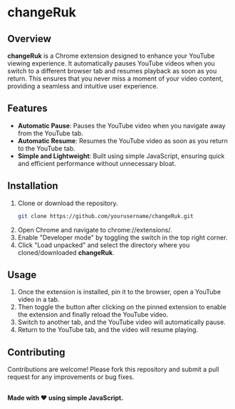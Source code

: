 # changeRuk

## Overview

**changeRuk** is a Chrome extension designed to enhance your YouTube viewing experience. It automatically pauses YouTube videos when you switch to a different browser tab and resumes playback as soon as you return. This ensures that you never miss a moment of your video content, providing a seamless and intuitive user experience.

## Features

- **Automatic Pause**: Pauses the YouTube video when you navigate away from the YouTube tab.
- **Automatic Resume**: Resumes the YouTube video as soon as you return to the YouTube tab.
- **Simple and Lightweight**: Built using simple JavaScript, ensuring quick and efficient performance without unnecessary bloat.

## Installation

1. Clone or download the repository.
   ```bash
   git clone https://github.com/yourusername/changeRuk.git
2. Open Chrome and navigate to chrome://extensions/.
3. Enable "Developer mode" by toggling the switch in the top right corner.
4. Click "Load unpacked" and select the directory where you cloned/downloaded **changeRuk**.

## Usage
1. Once the extension is installed, pin it to the browser, open a YouTube video in a tab.
2. Then toggle the button after clicking on the pinned extension to enable the extension and finally reload the YouTube video.
3. Switch to another tab, and the YouTube video will automatically pause.
4. Return to the YouTube tab, and the video will resume playing.

## Contributing
Contributions are welcome! Please fork this repository and submit a pull request for any improvements or bug fixes.

## 

**Made with ❤️ using simple JavaScript.**
